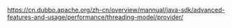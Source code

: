 https://cn.dubbo.apache.org/zh-cn/overview/mannual/java-sdk/advanced-features-and-usage/performance/threading-model/provider/
